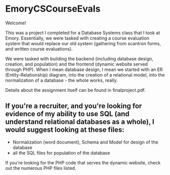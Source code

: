 # EmoryCSCourseEvals

Welcome!

This was a project I completed for a Database Systems class that I took at Emory. Essentially, we were tasked with creating a course evaluation system that would replace our old system (gathering from scantron forms, and written course evaluations).

We were tasked with building the backend (including database design, creation, and population) and the frontend (dynamic website served through PHP). When I mean database design, I mean we started with an ER (Entity-Relationship) diagram, into the creation of a relational model, into the normalization of a database - the whole works, really.

Details about the assignment itself can be found in finalproject.pdf.

If you're a recruiter, and you're looking for evidence of my ability to use SQL (and understand relational databases as a whole), I would suggest looking at these files:
- 
- Normalization (word document), Schema and Model for design of the database
- all the SQL files for population of the database

If you're looking for the PHP code that serves the dynamic website, check out the numerous PHP files listed.
